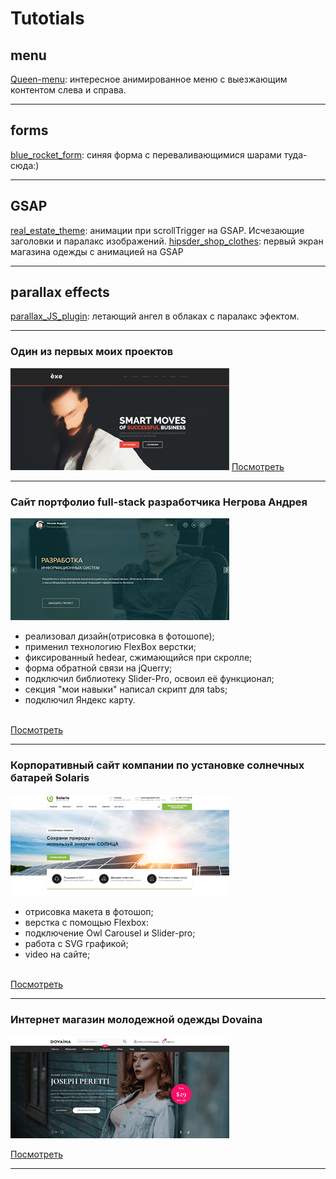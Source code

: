 
# Tutotials

## menu 

[Queen-menu](https://KostasNegrov.github.io/queen-menu "Описание"): интересное анимированное меню с выезжающим контентом слева и справа. 
    
---
## forms

[blue_rocket_form](https://KostasNegrov.github.io/blue_rocket_form "Описание"): синяя форма с переваливающимися шарами туда-сюда:) 
    
---
## GSAP

[real_estate_theme](https://KostasNegrov.github.io/real_estate_theme "Описание"): анимации при scrollTrigger на GSAP. Исчезающие заголовки и паралакс изображений. 
[hipsder_shop_clothes](https://KostasNegrov.github.io/hipsder_shop_clothes "Описание"): первый экран магазина одежды с анимацией на GSAP 
    
---

## parallax effects

[parallax_JS_plugin](https://KostasNegrov.github.io/parallax_JS_plugin "Описание"): летающий ангел в облаках с паралакс эфектом. 
    
---

### Один из первых моих проектов

![mountains](exe/img/exe-github.png "privew")
[Посмотреть](https://kostasnegrov.github.io/exe/build "Описание")

---

### Сайт портфолио full-stack разработчика Негрова Андрея

![mountains](resumeNA/images/photo_github.png "privew")    
* реализовал дизайн(отрисовка в фотошопе);
* применил технологию FlexBox верстки;
* фиксированный hedear, сжимающийся при скролле;
* форма обратной связи на jQuerry;
* подключил библиотеку Slider-Pro, освоил её функционал;
* секция "мои навыки" написал скрипт для tabs;
* подключил Яндекс карту.<br><br>

[Посмотреть](https://kostasnegrov.github.io/resumeNA/ "Описание")

---

### Корпоративный сайт компании по установке солнечных батарей Solaris

![mountains](solaris/build/images/screen.png "privew")
* отрисовка макета в фотошоп;
* верстка с помощью Flexbox:
* подключение Owl Carousel и Slider-pro;
* работа с SVG графикой;
* video на сайте; <br><br>

[Посмотреть](https://kostasnegrov.github.io/solaris/build "Описание")

---

### Интернет магазин молодежной одежды Dovaina

![mountains](dovaina/build/images/divaina-github.png "privew")                     


[Посмотреть](https://kostasnegrov.github.io/dovaina/build "Описание")

---

